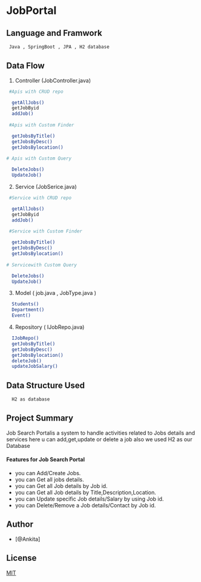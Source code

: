 # JobPortal

## Language and Framwork 

```bash
 Java , SpringBoot , JPA , H2 database
```

## Data Flow

 1. Controller (JobController.java)

```bash
 #Apis with CRUD repo

  getAllJobs()
  getJobByid
  addJob()
  
 #Apis with Custom Finder

  getJobsByTitle()
  getJobsByDesc()
  getJobsBylocation()
 
# Apis with Custom Query

  DeleteJobs()
  UpdateJob()

```
2. Service (JobSerice.java)

```bash
 #Service with CRUD repo

  getAllJobs()
  getJobByid
  addJob()
  
 #Service with Custom Finder

  getJobsByTitle()
  getJobsByDesc()
  getJobsBylocation()
 
# Servicewith Custom Query 

  DeleteJobs()
  UpdateJob()
```

3. Model ( job.java , JobType.java )

```bash
  Students()
  Department()
  Event()
```
4. Repository ( IJobRepo.java)

```bash
  IJobRepo()
  getJobsByTitle()
  getJobsByDesc()
  getJobsBylocation()
  deleteJob()
  updateJobSalary()
```

## Data Structure Used

```bash
  H2 as database
```

## Project Summary

Job Search Portalis a system to handle activities related to Jobs details and services here u can add,get,update or delete a job also we used H2 as our Database
 
  #### Features for Job Search Portal

- you can Add/Create Jobs.
- you can Get all jobs details.
- you can Get all Job details by Job id.
- you can Get all Job details by Title,Description,Location.
- you can Update specific Job details/Salary by using Job id.
- you can Delete/Remove a Job details/Contact by Job id.


  
## Author

- [@Ankita]


## License

[MIT](https://choosealicense.com/licenses/mit/)

